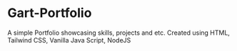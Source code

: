 # Gart-Portfolio
A simple Portfolio showcasing skills, projects and etc. Created using HTML, Tailwind CSS, Vanilla Java Script, NodeJS
